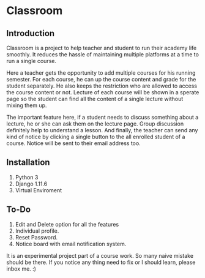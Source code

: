 # Classroom

## Introduction	

Classroom is a project to help teacher and student to run their academy life smoothly. It reduces the hassle of maintaining multiple platforms at a time to run a single course.

Here a teacher gets the opportunity to add multiple courses for his running semester. For each course, he can up the course content and grade for the student separately. He also keeps the restriction who are allowed to access the course content or not. Lecture of each course will be shown in a sperate page so the student can find all the content of a single lecture without mixing them up.

The important feature here, if a student needs to discuss something about a lecture, he or she can ask them on the lecture page. Group discussion definitely help to understand a lesson. And finally, the teacher can send any kind of notice by clicking a single button to the all enrolled student of a course. Notice will be sent to their email address too.

## Installation
  1. Python 3
  2. Django 1.11.6
  3. Virtual Enviroment

## To-Do
  1. Edit and Delete option for all the features
  2. Individual profile.
  3. Reset Password.
  4. Notice board with email notification system.

It is an experimental project part of a course work. So many naive mistake should be there. If you notice any thing need to fix or I should learn, please inbox me. :) 
